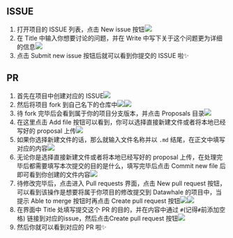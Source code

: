 ## ISSUE
1. 打开项目的 ISSUE 列表，点击 New issue 按钮![](https://tva1.sinaimg.cn/large/e6c9d24ely1h1h9km0vb3j21gr0cbgn9.jpg)
2. 在 Title 中输入你想要讨论的问题，并在 Write 中写下关于这个问题更为详细的信息![](https://tva1.sinaimg.cn/large/e6c9d24ely1h1h9mt1mhzj21g60gzwgm.jpg)
3. 点击 Submit new issue 按钮后就可以看到你提交的 ISSUE 啦✨

## PR
1. 首先在项目中创建对应的 ISSUE![](https://tva1.sinaimg.cn/large/e6c9d24ely1h1hafqc2zzj21gd0cmwg2.jpg)
2. 然后将项目 fork 到自己名下的仓库中![](https://tva1.sinaimg.cn/large/e6c9d24ely1h1h9re2007j21g40k9acr.jpg)![](https://tva1.sinaimg.cn/large/e6c9d24ely1h1h9sxgbq2j21gc0f2tah.jpg)
3. 待 fork 完毕后会看到属于你的项目分支版本，并点击 Proposals 目录![](https://tva1.sinaimg.cn/large/e6c9d24ely1h1h9u4myjyj21g10ldwi1.jpg)
4. 在这里点击 Add file 按钮可以看到，你可以选择直接新建文件或者将本地已经写好的 proposal 上传![](https://tva1.sinaimg.cn/large/e6c9d24ely1h1h9xrrfskj21g40bndhe.jpg)
5. 如果你选择新建文件的话，那么就输入文件名称并以 `.md` 结尾，在正文中填写对应的内容![](https://tva1.sinaimg.cn/large/e6c9d24ely1h1ha3mx3dzj20zq0homxr.jpg)
6. 无论你是选择直接新建文件或者将本地已经写好的 proposal 上传，在处理完毕后都需要填写本次提交的目的是什么，填写完毕后点击 Commit new file 后即可看到你创建的文件内容![](https://tva1.sinaimg.cn/large/e6c9d24ely1h1ha6b5k0jj20xv0bzmy9.jpg)
7. 待修改完毕后，点击进入 Pull requests 界面，点击 New pull request 按钮，可以看到该操作是想要将属于你项目的修改提交到 Datawhale 的项目中，当提示 Able to merge 按钮时再点击 Create pull request 按钮![](https://tva1.sinaimg.cn/large/e6c9d24ely1h1ha8czx9mj21fy0h5q4o.jpg)![](https://tva1.sinaimg.cn/large/e6c9d24ely1h1haarjypsj21gb0jaacw.jpg)
8. 在界面中 Title 处填写提交这个 PR 的目的，并在内容中通过 `#`(记得`#`前添加空格) 链接到对应的issue，然后点击Create pull request 按钮![](https://tva1.sinaimg.cn/large/e6c9d24ely1h1hai12zxhj21gc0kgdj5.jpg)
9. 然后你就可以看到对应的 PR 啦✨